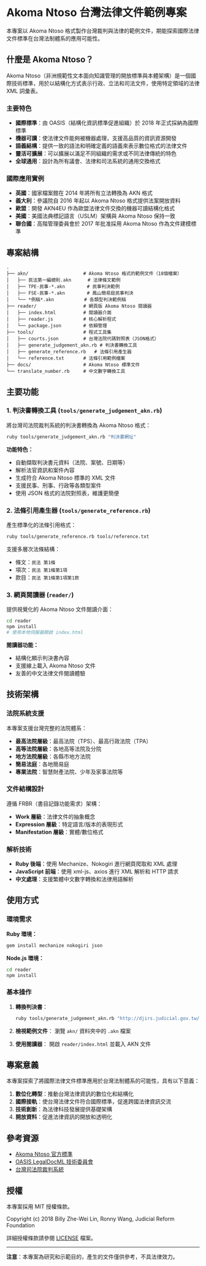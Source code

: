 # Akoma Ntoso 台灣法律文件範例專案

本專案以 Akoma Ntoso 格式製作台灣裁判與法律的範例文件，期能探索國際法律文件標準在台灣法制體系的應用可能性。

## 什麼是 Akoma Ntoso？

Akoma Ntoso（非洲規範性文本面向知識管理的開放標準與本體架構）是一個國際技術標準，用於以結構化方式表示行政、立法和司法文件，使用特定領域的法律 XML 詞彙表。

### 主要特色

- **國際標準**：由 OASIS（結構化資訊標準促進組織）於 2018 年正式採納為國際標準
- **機器可讀**：使法律文件能夠被機器處理，支援高品質的資訊資源開發
- **語義結構**：提供一致的語法和明確定義的語義來表示數位格式的法律文件
- **靈活可擴展**：可以擴展以滿足不同組織的需求或不同法律傳統的特色
- **全球通用**：設計為所有議會、法律和司法系統的通用交換格式

### 國際應用實例

- **英國**：國家檔案館在 2014 年將所有立法轉換為 AKN 格式
- **義大利**：參議院自 2016 年起以 Akoma Ntoso 格式提供法案開放資料
- **歐盟**：開發 AKN4EU 作為歐盟法律文件交換的機器可讀結構化格式
- **美國**：美國法典標記語言（USLM）架構與 Akoma Ntoso 保持一致
- **聯合國**：高階管理委員會於 2017 年批准採用 Akoma Ntoso 作為文件建模標準

## 專案結構

```
.
├── akn/                    # Akoma Ntoso 格式的範例文件（18個檔案）
│   ├── 民法第一編總則.akn      # 法律條文範例
│   ├── TPE-民事-*.akn        # 民事判決範例
│   ├── FSE-民事-*.akn        # 鳳山簡易庭民事判決
│   └── *例稿*.akn           # 各類型判決範例稿
├── reader/                 # 網頁版 Akoma Ntoso 閱讀器
│   ├── index.html          # 閱讀器介面
│   ├── reader.js           # 核心解析程式
│   └── package.json        # 依賴管理
├── tools/                  # 程式工具集
│   ├── courts.json         # 台灣法院代碼對照表（JSON格式）
│   ├── generate_judgement_akn.rb # 判決書轉換工具
│   ├── generate_reference.rb   # 法條引用產生器
│   └── reference.txt       # 法條引用範例檔案
├── docs/                   # Akoma Ntoso 標準文件
└── translate_number.rb     # 中文數字轉換工具
```

## 主要功能

### 1. 判決書轉換工具 (`tools/generate_judgement_akn.rb`)

將台灣司法院裁判系統的判決書轉換為 Akoma Ntoso 格式：

```bash
ruby tools/generate_judgement_akn.rb "判決書網址"
```

**功能特色：**
- 自動擷取判決書元資料（法院、案號、日期等）
- 解析法官資訊和案件內容
- 生成符合 Akoma Ntoso 標準的 XML 文件
- 支援民事、刑事、行政等各類型案件
- 使用 JSON 格式的法院對照表，維護更簡便

### 2. 法條引用產生器 (`tools/generate_reference.rb`)

產生標準化的法條引用格式：

```bash
ruby tools/generate_reference.rb tools/reference.txt
```

支援多層次法條結構：
- 條文：`民法 第1條`
- 項次：`民法 第1條第1項`
- 款目：`民法 第1條第1項第1款`

### 3. 網頁閱讀器 (`reader/`)

提供視覺化的 Akoma Ntoso 文件閱讀介面：

```bash
cd reader
npm install
# 使用本地伺服器開啟 index.html
```

**閱讀器功能：**
- 結構化顯示判決書內容
- 支援線上載入 Akoma Ntoso 文件
- 友善的中文法律文件閱讀體驗

## 技術架構

### 法院系統支援

本專案支援台灣完整的法院體系：
- **最高法院層級**：最高法院（TPS）、最高行政法院（TPA）
- **高等法院層級**：各地高等法院及分院
- **地方法院層級**：各縣市地方法院
- **簡易法庭**：各地簡易庭
- **專業法院**：智慧財產法院、少年及家事法院等

### 文件結構設計

遵循 FRBR（書目記錄功能需求）架構：
- **Work 層級**：法律文件的抽象概念
- **Expression 層級**：特定語言/版本的表現形式
- **Manifestation 層級**：實體/數位格式

### 解析技術

- **Ruby 後端**：使用 Mechanize、Nokogiri 進行網頁爬取和 XML 處理
- **JavaScript 前端**：使用 xml-js、axios 進行 XML 解析和 HTTP 請求
- **中文處理**：支援繁體中文數字轉換和法律用語解析

## 使用方式

### 環境需求

**Ruby 環境：**
```bash
gem install mechanize nokogiri json
```

**Node.js 環境：**
```bash
cd reader
npm install
```

### 基本操作

1. **轉換判決書**：
   ```bash
   ruby tools/generate_judgement_akn.rb "http://djirs.judicial.gov.tw/fjud/..."
   ```

2. **檢視範例文件**：
   瀏覽 `akn/` 資料夾中的 `.akn` 檔案

3. **使用閱讀器**：
   開啟 `reader/index.html` 並載入 AKN 文件

## 專案意義

本專案探索了將國際法律文件標準應用於台灣法制體系的可能性，具有以下意義：

1. **數位化轉型**：推動台灣法律資訊的數位化和結構化
2. **國際接軌**：使台灣法律文件符合國際標準，促進跨國法律資訊交流
3. **技術創新**：為法律科技發展提供基礎架構
4. **開放資料**：促進法律資訊的開放和透明化

## 參考資源

- [Akoma Ntoso 官方標準](https://docs.oasis-open.org/legaldocml/akn-core/v1.0/)
- [OASIS LegalDocML 技術委員會](https://www.oasis-open.org/committees/tc_home.php?wg_abbrev=legaldocml)
- [台灣司法院裁判系統](http://djirs.judicial.gov.tw/)

## 授權

本專案採用 MIT 授權條款。

Copyright (c) 2018 Billy Zhe-Wei Lin, Ronny Wang, Judicial Reform Foundation

詳細授權條款請參閱 [LICENSE](LICENSE) 檔案。

---

**注意**：本專案為研究和示範目的，產生的文件僅供參考，不具法律效力。
